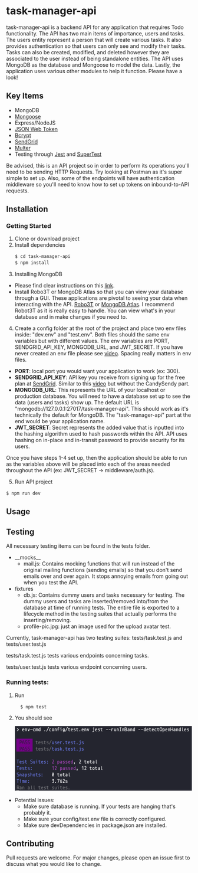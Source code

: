 # task-manager-api

task-manager-api is a backend API for any application that requires Todo functionality. The API has two main items of importance, users and tasks. The users entity represent a person that will create various tasks. It also provides authentication so that users can only see and modify their tasks. Tasks can also be created, modified, and deleted however they are associated to the user instead of being standalone entities. The API uses MongoDB as the database and Mongoose to model the data. Lastly, the application uses various other modules to help it function. Please have a look!

## Key Items
- MongoDB
- [Mongoose](https://mongoosejs.com/)
- Express/NodeJS
- [JSON Web Token](https://www.npmjs.com/package/jsonwebtoken) 
- [Bcrypt](https://www.npmjs.com/package/bcryptjs)
- [SendGrid](https://sendgrid.com/)
- [Multer](https://www.npmjs.com/package/multer)
- Testing through [Jest](https://jestjs.io/) and [SuperTest](https://www.npmjs.com/package/supertest)

Be advised, this is an API project so in order to perform its operations you'll need to be sending HTTP Requests. Try looking at Postman as it's super simple to set up. Also, some of the endpoints will have authentication middleware so you'll need to know how to set up tokens on inbound-to-API requests.

## Installation

### Getting Started
1. Clone or download project
2. Install dependencies
      ```bash
      $ cd task-manager-api
      $ npm install
      ```
3. Installing MongoDB
  * Please find clear instructions on this [link](https://docs.mongodb.com/guides/server/install/).
  * Install Robo3T or MongoDB Atlas so that you can view your database through a GUI. These applications are pivotal to seeing your data when interacting with the API. [Robo3T](https://robomongo.org/) or [MongoDB Atlas](https://www.mongodb.com/cloud/atlas). I recommend Robot3T as it is really easy to handle. You can view what's in your database and in make changes if you need to. 

 
4. Create a config folder at the root of the project and place two env files inside: "dev.env" and "test.env". Both files should the same env variables  but with different values. The env variables are PORT, SENDGRID_API_KEY, MONGODB_URL, and JWT_SECRET. If you have never created an env file please see [video](https://www.youtube.com/watch?v=txGL-Ld9zD8). Spacing really matters in env files. 
  * __PORT__: local port you would want your application to work (ex: 300). 
  * __SENDGRID_API_KEY__: API key you receive from signing up for the free plan at [SendGrid](https://sendgrid.com/). Similar to this [video](https://www.youtube.com/watch?v=PEetQ55B9U4) but without the CandySendy part.
  * __MONGODB_URL__: This represents the URL of your localhost or production database. You will need to have a database set up to see the data (users and tasks) show up. The default URL is "mongodb://127.0.0.1:27017/task-manager-api". This should work as it's technically the default for MongoDB. The "task-manager-api" part at the end would be your application name.
  * __JWT_SECRET__: Secret represents the added value that is inputted into the hashing algorithm used to hash passwords within the API. API uses hashing on in-place and in-transit password to provide security for its users.

Once you have steps 1-4 set up, then the application should be able to run as the variables above will be placed into each of the areas needed throughout the API (ex: JWT_SECRET -> middleware/auth.js). 

5. Run API project
```bash
$ npm run dev
```

## Usage


## Testing
All necessary testing items can be found in the tests folder.
* \_\_mocks\_\_
  * mail.js: Contains mocking functions that will run instead of the original mailing functions (sending emails) so that you don't send emails over and over again. It stops annoying emails from going out when you test the API.
* fixtures
  * db.js: Contains dummy users and tasks necessary for testing. The dummy users and tasks are inserted/removed into/from the database at time of running tests. The entire file is exported to a lifecycle method in the testing suites that actually performs the inserting/removing.
  * profile-pic.jpg: just an image used for the upload avatar test.

Currently, task-manager-api has two testing suites: tests/task.test.js and tests/user.test.js

tests/task.test.js tests various endpoints concerning tasks.

tests/user.test.js tests various endpoint concerning users.

### Running tests:

1. Run

    ```bash
      $ npm test
    ```
2. You should see

   ![](readme-images/testing-output.png)

* Potential issues:
  * Make sure database is running. If your tests are hanging that's probably it.
  * Make sure your config/test.env file is correctly configured.
  * Make sure devDependencies in package.json are installed.



## Contributing
Pull requests are welcome. For major changes, please open an issue first to discuss what you would like to change.